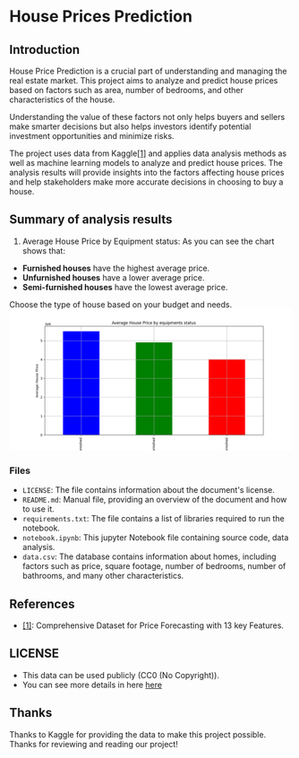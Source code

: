 # House Prices Prediction 

## Introduction
House Price Prediction is a crucial part of understanding and managing the real estate market. This project aims to analyze and predict house prices based on factors such as area, number of bedrooms, and other characteristics of the house.

Understanding the value of these factors not only helps buyers and sellers make smarter decisions but also helps investors identify potential investment opportunities and minimize risks.

The project uses data from Kaggle[[1]](https://www.kaggle.com/datasets/harishkumardatalab/housing-price-prediction/data) and applies data analysis methods as well as machine learning models to analyze and predict house prices. The analysis results will provide insights into the factors affecting house prices and help stakeholders make more accurate decisions in choosing to buy a house.

## Summary of analysis results
1. Average House Price by Equipment status: As you can see the chart shows that:
- **Furnished houses** have the highest average price.
- **Unfurnished houses** have a lower average price.
- **Semi-furnished houses** have the lowest average price.


Choose the type of house based on your budget and needs.
![Result of average price by stories](notebooks/result/house_price_by_equipments_status.png)


### Files

- `LICENSE`: The file contains information about the document's license.
- `README.md`: Manual file, providing an overview of the document and how to use it.
- `requirements.txt`: The file contains a list of libraries required to run the notebook.
- `notebook.ipynb`: This jupyter Notebook file containing source code, data analysis.
- `data.csv`: The database contains information about homes, including factors such as price, square footage, number of bedrooms, number of bathrooms, and many other characteristics.

## References

- [[1]](https://www.kaggle.com/datasets/harishkumardatalab/housing-price-prediction/data): Comprehensive Dataset for Price Forecasting with 13 key Features.

## LICENSE

- This data can be used publicly (CC0 (No Copyright)).
- You can see more details in here [here](https://creativecommons.org/publicdomain/zero/1.0/)

## Thanks

Thanks to Kaggle for providing the data to make this project possible. Thanks for reviewing and reading our project!
